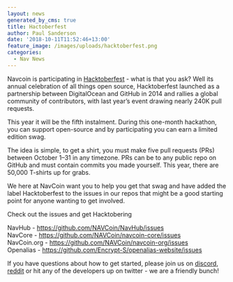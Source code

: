 ```yaml
---
layout: news
generated_by_cms: true
title: Hactoberfest
author: Paul Sanderson
date: '2018-10-11T11:52:46+13:00'
feature_image: /images/uploads/hacktoberfest.png
categories:
  - Nav News
---
```

Navcoin is participating in [Hacktoberfest](https://hacktoberfest.digitalocean.com/) - what is that you ask? Well its annual celebration of all things open source, Hacktoberfest launched as a partnership between DigitalOcean and GitHub in 2014 and rallies a global community of contributors, with last year’s event drawing nearly 240K pull requests.

This year it will be the fifth instalment. During this one-month hackathon, you can support open-source and by participating you can earn a limited edition swag.

The idea is simple, to get a shirt, you must make five pull requests (PRs) between October 1–31 in any timezone. PRs can be to any public repo on GitHub and must contain commits you made yourself.  This year, there are 50,000 T-shirts up for grabs.

We here at NavCoin want you to help you get that swag and have added the label Hacktoberfest to the issues in our repos that might be a good starting point for anyone wanting to get involved.

Check out the issues and get Hacktobering

NavHub - <https://github.com/NAVCoin/NavHub/issues>\
NavCore - <https://github.com/NAVCoin/navcoin-core/issues>\
NavCoin.org - <https://github.com/NAVCoin/navcoin-org/issues>\
Openalias - <https://github.com/Encrypt-S/openalias-website/issues>

If you have questions about how to get started, please join us on [discord](https://discord.gg/y4Vu9jw), [reddit](https://www.reddit.com/r/NavCoin) or hit any of the developers up on twitter - we are a friendly bunch!
